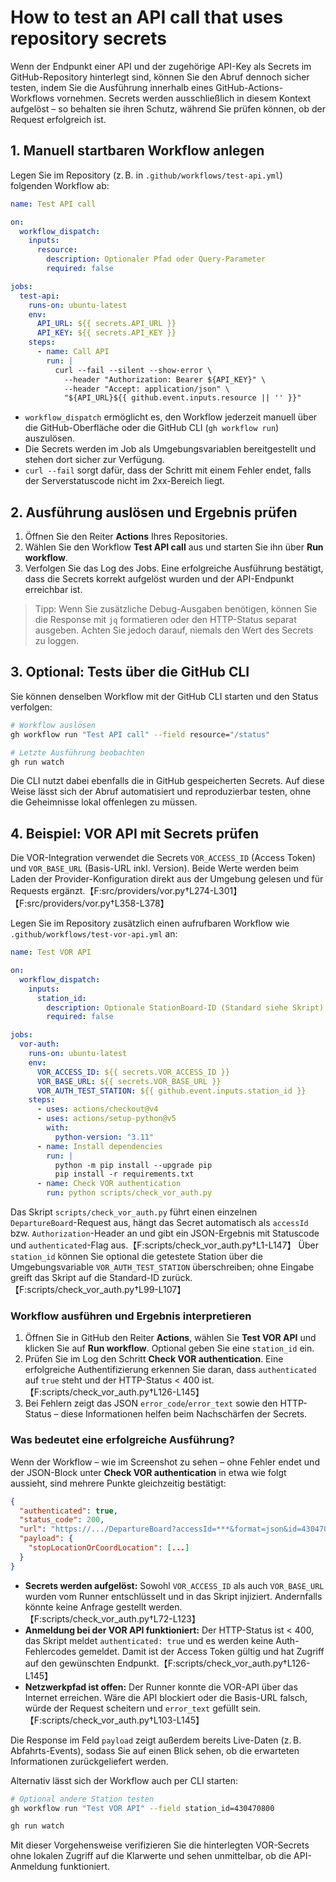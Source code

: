 # How to test an API call that uses repository secrets

Wenn der Endpunkt einer API und der zugehörige API-Key als Secrets im GitHub-Repository hinterlegt sind, können Sie den Abruf dennoch sicher testen, indem Sie die Ausführung innerhalb eines GitHub-Actions-Workflows vornehmen. Secrets werden ausschließlich in diesem Kontext aufgelöst – so behalten sie ihren Schutz, während Sie prüfen können, ob der Request erfolgreich ist.

## 1. Manuell startbaren Workflow anlegen

Legen Sie im Repository (z. B. in `.github/workflows/test-api.yml`) folgenden Workflow ab:

```yaml
name: Test API call

on:
  workflow_dispatch:
    inputs:
      resource:
        description: Optionaler Pfad oder Query-Parameter
        required: false

jobs:
  test-api:
    runs-on: ubuntu-latest
    env:
      API_URL: ${{ secrets.API_URL }}
      API_KEY: ${{ secrets.API_KEY }}
    steps:
      - name: Call API
        run: |
          curl --fail --silent --show-error \ 
            --header "Authorization: Bearer ${API_KEY}" \ 
            --header "Accept: application/json" \ 
            "${API_URL}${{ github.event.inputs.resource || '' }}"
```

* `workflow_dispatch` ermöglicht es, den Workflow jederzeit manuell über die GitHub-Oberfläche oder die GitHub CLI (`gh workflow run`) auszulösen.
* Die Secrets werden im Job als Umgebungsvariablen bereitgestellt und stehen dort sicher zur Verfügung.
* `curl --fail` sorgt dafür, dass der Schritt mit einem Fehler endet, falls der Serverstatuscode nicht im 2xx-Bereich liegt.

## 2. Ausführung auslösen und Ergebnis prüfen

1. Öffnen Sie den Reiter **Actions** Ihres Repositories.
2. Wählen Sie den Workflow **Test API call** aus und starten Sie ihn über **Run workflow**.
3. Verfolgen Sie das Log des Jobs. Eine erfolgreiche Ausführung bestätigt, dass die Secrets korrekt aufgelöst wurden und der API-Endpunkt erreichbar ist.

> Tipp: Wenn Sie zusätzliche Debug-Ausgaben benötigen, können Sie die Response mit `jq` formatieren oder den HTTP-Status separat ausgeben. Achten Sie jedoch darauf, niemals den Wert des Secrets zu loggen.

## 3. Optional: Tests über die GitHub CLI

Sie können denselben Workflow mit der GitHub CLI starten und den Status verfolgen:

```bash
# Workflow auslösen
gh workflow run "Test API call" --field resource="/status"

# Letzte Ausführung beobachten
gh run watch
```

Die CLI nutzt dabei ebenfalls die in GitHub gespeicherten Secrets. Auf diese Weise lässt sich der Abruf automatisiert und reproduzierbar testen, ohne die Geheimnisse lokal offenlegen zu müssen.

## 4. Beispiel: VOR API mit Secrets prüfen

Die VOR-Integration verwendet die Secrets `VOR_ACCESS_ID` (Access Token) und `VOR_BASE_URL` (Basis-URL inkl. Version). Beide Werte werden beim Laden der Provider-Konfiguration direkt aus der Umgebung gelesen und für Requests ergänzt.【F:src/providers/vor.py†L274-L301】【F:src/providers/vor.py†L358-L378】

Legen Sie im Repository zusätzlich einen aufrufbaren Workflow wie `.github/workflows/test-vor-api.yml` an:

```yaml
name: Test VOR API

on:
  workflow_dispatch:
    inputs:
      station_id:
        description: Optionale StationBoard-ID (Standard siehe Skript)
        required: false

jobs:
  vor-auth:
    runs-on: ubuntu-latest
    env:
      VOR_ACCESS_ID: ${{ secrets.VOR_ACCESS_ID }}
      VOR_BASE_URL: ${{ secrets.VOR_BASE_URL }}
      VOR_AUTH_TEST_STATION: ${{ github.event.inputs.station_id }}
    steps:
      - uses: actions/checkout@v4
      - uses: actions/setup-python@v5
        with:
          python-version: "3.11"
      - name: Install dependencies
        run: |
          python -m pip install --upgrade pip
          pip install -r requirements.txt
      - name: Check VOR authentication
        run: python scripts/check_vor_auth.py
```

Das Skript `scripts/check_vor_auth.py` führt einen einzelnen `DepartureBoard`-Request aus, hängt das Secret automatisch als `accessId` bzw. `Authorization`-Header an und gibt ein JSON-Ergebnis mit Statuscode und `authenticated`-Flag aus.【F:scripts/check_vor_auth.py†L1-L147】 Über `station_id` können Sie optional die getestete Station über die Umgebungsvariable `VOR_AUTH_TEST_STATION` überschreiben; ohne Eingabe greift das Skript auf die Standard-ID zurück.【F:scripts/check_vor_auth.py†L99-L107】

### Workflow ausführen und Ergebnis interpretieren

1. Öffnen Sie in GitHub den Reiter **Actions**, wählen Sie **Test VOR API** und klicken Sie auf **Run workflow**. Optional geben Sie eine `station_id` ein.
2. Prüfen Sie im Log den Schritt **Check VOR authentication**. Eine erfolgreiche Authentifizierung erkennen Sie daran, dass `authenticated` auf `true` steht und der HTTP-Status < 400 ist.【F:scripts/check_vor_auth.py†L126-L145】
3. Bei Fehlern zeigt das JSON `error_code`/`error_text` sowie den HTTP-Status – diese Informationen helfen beim Nachschärfen der Secrets.

### Was bedeutet eine erfolgreiche Ausführung?

Wenn der Workflow – wie im Screenshot zu sehen – ohne Fehler endet und der JSON-Block unter **Check VOR authentication** in etwa wie folgt aussieht, sind mehrere Punkte gleichzeitig bestätigt:

```json
{
  "authenticated": true,
  "status_code": 200,
  "url": "https://.../DepartureBoard?accessId=***&format=json&id=430470800",
  "payload": {
    "stopLocationOrCoordLocation": [...]
  }
}
```

* **Secrets werden aufgelöst:** Sowohl `VOR_ACCESS_ID` als auch `VOR_BASE_URL` wurden vom Runner entschlüsselt und in das Skript injiziert. Andernfalls könnte keine Anfrage gestellt werden.【F:scripts/check_vor_auth.py†L72-L123】
* **Anmeldung bei der VOR API funktioniert:** Der HTTP-Status ist < 400, das Skript meldet `authenticated: true` und es werden keine Auth-Fehlercodes gemeldet. Damit ist der Access Token gültig und hat Zugriff auf den gewünschten Endpunkt.【F:scripts/check_vor_auth.py†L126-L145】
* **Netzwerkpfad ist offen:** Der Runner konnte die VOR-API über das Internet erreichen. Wäre die API blockiert oder die Basis-URL falsch, würde der Request scheitern und `error_text` gefüllt sein.【F:scripts/check_vor_auth.py†L103-L145】

Die Response im Feld `payload` zeigt außerdem bereits Live-Daten (z. B. Abfahrts-Events), sodass Sie auf einen Blick sehen, ob die erwarteten Informationen zurückgeliefert werden.

Alternativ lässt sich der Workflow auch per CLI starten:

```bash
# Optional andere Station testen
gh workflow run "Test VOR API" --field station_id=430470800

gh run watch
```

Mit dieser Vorgehensweise verifizieren Sie die hinterlegten VOR-Secrets ohne lokalen Zugriff auf die Klarwerte und sehen unmittelbar, ob die API-Anmeldung funktioniert.
